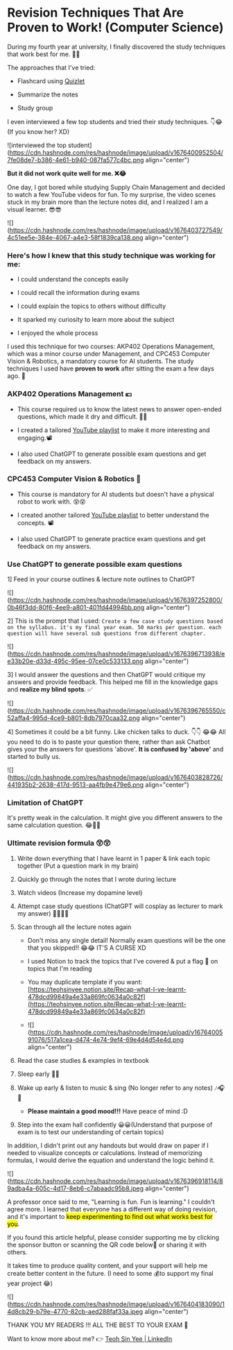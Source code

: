 # Revision Techniques That Are Proven to Work! (Computer Science)

During my fourth year at university, I finally discovered the study techniques that work best for me. 🥳🥳

The approaches that I've tried:

* Flashcard using [Quizlet](https://quizlet.com/latest)
    
* Summarize the notes
    
* Study group
    

I even interviewed a few top students and tried their study techniques. 👇😂  
(If you know her? XD)

![interviewed the top student](https://cdn.hashnode.com/res/hashnode/image/upload/v1676400952504/7fe08de7-b386-4e61-b940-087fa577c4bc.png align="center")

**But it did not work quite well for me. ❌😂**

One day, I got bored while studying Supply Chain Management and decided to watch a few YouTube videos for fun. To my surprise, the video scenes stuck in my brain more than the lecture notes did, and I realized I am a visual learner. 😎😎

![](https://cdn.hashnode.com/res/hashnode/image/upload/v1676403727549/4c51ee5e-384e-4067-a4e3-58f1839ca138.png align="center")

### Here's how I knew that this study technique was working for me:

* I could understand the concepts easily
    
* I could recall the information during exams
    
* I could explain the topics to others without difficulty
    
* It sparked my curiosity to learn more about the subject
    
* I enjoyed the whole process
    

I used this technique for two courses: AKP402 Operations Management, which was a minor course under Management, and CPC453 Computer Vision & Robotics, a mandatory course for AI students. The study techniques I used have **proven to work** after sitting the exam a few days ago. 🥳

### AKP402 Operations Management 💴

* This course required us to know the latest news to answer open-ended questions, which made it dry and difficult. 👻👻
    
* I created a tailored [YouTube playlist](https://youtube.com/playlist?list=PLubc-EUh5LYLsHV5VAbNZNkm62iUl__w7) to make it more interesting and engaging.📽️
    
* I also used ChatGPT to generate possible exam questions and get feedback on my answers.
    

### CPC453 Computer Vision & Robotics 🤖

* This course is mandatory for AI students but doesn't have a physical robot to work with. 😵😵
    
* I created another tailored [YouTube playlist](https://youtube.com/playlist?list=PLubc-EUh5LYL7dLNJFpaKInyP_CBs4Gjc) to better understand the concepts. 📽️
    
* I also used ChatGPT to generate practice exam questions and get feedback on my answers.
    

### Use ChatGPT to generate possible exam questions

1\] Feed in your course outlines & lecture note outlines to ChatGPT

![](https://cdn.hashnode.com/res/hashnode/image/upload/v1676397252800/0b46f3dd-80f6-4ee9-a801-401fd44994bb.png align="center")

2\] This is the prompt that I used: `Create a few case study questions based on the syllabus. it's my final year exam. 50 marks per question. each question will have several sub questions from different chapter.`

![](https://cdn.hashnode.com/res/hashnode/image/upload/v1676396713938/ee33b20e-d33d-495c-95ee-07ce0c533133.png align="center")

3\] I would answer the questions and then ChatGPT would critique my answers and provide feedback. This helped me fill in the knowledge gaps and **realize my blind spots**. ✅

![](https://cdn.hashnode.com/res/hashnode/image/upload/v1676396765550/c52affa4-995d-4ce9-b801-8db7970caa32.png align="center")

4\] Sometimes it could be a bit funny. Like chicken talks to duck. 👇👇 😂😂 All you need to do is to paste your question there, rather than ask Chatbot gives your the answers for questions 'above'. **It is confused by 'above'** and started to bully us.

![](https://cdn.hashnode.com/res/hashnode/image/upload/v1676403828726/441935b2-2638-417d-9513-aa4fb9e479e6.png align="center")

### Limitation of ChatGPT

It's pretty weak in the calculation. It might give you different answers to the same calculation question. 😂🧮🧮

### Ultimate revision formula 😲😲

1. Write down everything that I have learnt in 1 paper & link each topic together (Put a question mark in my brain)
    
2. Quickly go through the notes that I wrote during lecture
    
3. Watch videos (Increase my dopamine level)
    
4. Attempt case study questions (ChatGPT will cosplay as lecturer to mark my answer) 👩‍🏫👩‍🏫
    
5. Scan through all the lecture notes again
    
    * Don't miss any single detail! Normally exam questions will be the one that you skipped!! 😂😂 IT'S A CURSE XD
        
    * I used Notion to track the topics that I've covered & put a flag 🚩 on topics that I'm reading
        
    * You may duplicate template if you want: [https://teohsinyee.notion.site/Recap-what-I-ve-learnt-478dcd99849a4e33a869fc0634a0c82f](https://teohsinyee.notion.site/Recap-what-I-ve-learnt-478dcd99849a4e33a869fc0634a0c82f)
        
    * ![](https://cdn.hashnode.com/res/hashnode/image/upload/v1676400591076/517a1cea-d474-4e74-9ef4-69e4d4d54e4d.png align="center")
        
6. Read the case studies & examples in textbook
    
7. Sleep early 🛌😴
    
8. Wake up early & listen to music & sing (No longer refer to any notes) 🎶🎧🎸
    
    * **Please maintain a good mood!!!** Have peace of mind :D
        
9. Step into the exam hall confidently 😀😀(Understand that purpose of exam is to test our understanding of certain topics)
    

In addition, I didn't print out any handouts but would draw on paper if I needed to visualize concepts or calculations. Instead of memorizing formulas, I would derive the equation and understand the logic behind it.

![](https://cdn.hashnode.com/res/hashnode/image/upload/v1676396918114/89adba4a-605c-4d17-8eb6-c7abaadc95b8.jpeg align="center")

A professor once said to me, "Learning is fun. Fun is learning." I couldn't agree more. I learned that everyone has a different way of doing revision, and it's important to <mark>keep experimenting to find out what works best for you</mark>.

If you found this article helpful, please consider supporting me by clicking the sponsor button or scanning the QR code below🤪 or sharing it with others.

It takes time to produce quality content, and your support will help me create better content in the future. (I need to some 💰to support my final year project 😂)

![](https://cdn.hashnode.com/res/hashnode/image/upload/v1676404183090/14d8cb29-b79e-4770-82cb-aed288faf33a.jpeg align="center")

THANK YOU MY READERS !!! ALL THE BEST TO YOUR EXAM 🥰

Want to know more about me? 👉 [Teoh Sin Yee | LinkedIn](https://www.linkedin.com/in/teohsinyee/)